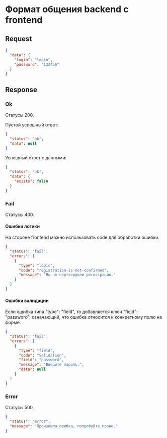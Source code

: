 # Формат общения backend с frontend

## Request

```json
{
  "data": {
    "login": "login",
    "password": "123456"
  }
}
```

## Response

### Ok

Статусы 200.

Пустой успешный ответ:

```json
{
  "status": "ok",
  "data": null
}
```

Успешный ответ с данными:

```json
{
  "status": "ok",
  "data": {
    "exists": false
  }
}
```

### Fail

Статусы 400.

#### Ошибки логики

На стороне frontend можно использовать code для обработки ошибки. 

```json
{
  "status": "fail",
  "errors": [
    {
      "type": "logic",
      "code": "registration-is-not-confirmed",
      "message": "Вы не подтвердили регистрацию."
    }
  ]
}
```

#### Ошибки валидации

Если ошибка типа "type": "field", то добавляется ключ "field": "password", означающий, что ошибка относится к конкретному полю на форме.

```json
{
  "status": "fail",
  "errors": [
    {
      "type": "field",
      "code": "validation",
      "field": "password",
      "message": "Введите пароль.",
      "data": null
    }
  ]
}
```

### Error

Статусы 500.

```json
{
  "status": "error",
  "message": "Произошла ошибка, попробуйте позже."
}
```
